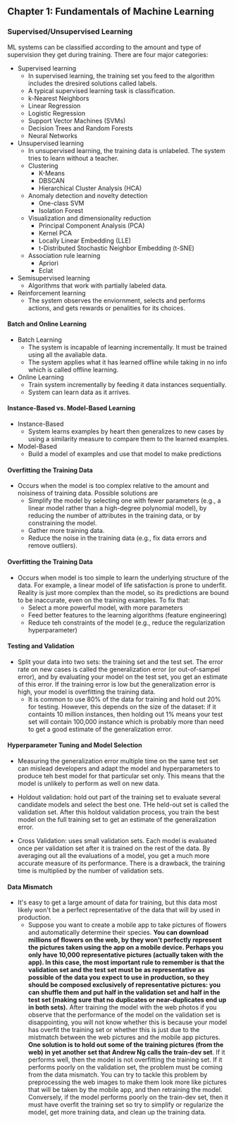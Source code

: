 ## Chapter 1: Fundamentals of Machine Learning

### Supervised/Unsupervised Learning
ML systems can be classified according to the amount and type of supervision they get during training. 
There are four major categories:
- Supervised learning
    - In supervised learning, the training set you feed to the algorithm includes the dresired solutions called labels.
    - A typical supervised learning task is classification.
    - k-Nearest Neighbors
    - Linear Regression
    - Logistic Regression
    - Support Vector Machines (SVMs)
    - Decision Trees and Random Forests
    - Neural Networks
- Unsupervised learning
    - In unsupervised learning, the training data is unlabeled. The system tries to learn without a teacher.
    - Clustering
        - K-Means
        - DBSCAN
        - Hierarchical Cluster Analysis (HCA)
    - Anomaly detection and novelty detection
        - One-class SVM
        - Isolation Forest
    - Visualization and dimensionality reduction
        - Principal Component Analysis (PCA)
        - Kernel PCA
        - Locally Linear Embedding (LLE)
        - t-Distributed Stochastic Neighbor Embedding (t-SNE)
    - Association rule learning
        - Apriori
        - Eclat
- Semisupervised learning
    - Algorithms that work with partially labeled data.
- Reinforcement learning
    - The system observes the enviornment, selects and performs actions, and gets rewards or penalities for its choices.

#### Batch and Online Learning
- Batch Learning
    - The system is incapable of learning incrementally. It must be trained using all the avaliable data.
    - The system applies what it has learned offline while taking in no info which is called offline learning.
- Online Learning
    - Train system incrementally by feeding it data instances sequentially.
    - System can learn data as it arrives.

#### Instance-Based vs. Model-Based Learning
- Instance-Based
    - System learns examples by heart then generalizes to new cases by using a similarity measure to compare them to the learned examples.
- Model-Based
    - Build a model of examples and use that model to make predictions

#### Overfitting the Training Data
- Occurs when the model is too complex relative to the amount and noisiness of training data. Possible solutions are
    - Simplify the model by selecting one with fewer parameters (e.g., a linear model rather than a high-degree polynomial model), by reducing the number of attributes in the training data, or by constraining the model.
    - Gather more training data.
    - Reduce the noise in the training data (e.g., fix data errors and remove outliers).

#### Overfitting the Training Data
- Occurs when model is too simple to learn the underlying structure of the data. For example, a linear model of life satisfaction is prone to underfit. Reality is just more complex than the model, so its predictions are bound to be inaccurate, even on the training examples. To fix that:
    - Select a more powerful model, with more parameters
    - Feed better features to the learning algorithms (feature engineering)
    - Reduce teh constraints of the model (e.g., reduce the regularization hyperparameter)

#### Testing and Validation
- Split your data into two sets: the training set and the test set. The error rate on new cases is called the generalization error (or out-of-sampel error), and by evaluating your model on the test set, you get an estimate of this error. If the training error is low but the generalization error is high, your model is overfitting the training data.
    - It is common to use 80% of the data for training and hold out 20% for testing. However, this depends on the size of the dataset: if it containts 10 million instances, then holding out 1% means your test set will contain 100,000 instance which is probably more than need to get a good estimate of the generalization error.

#### Hyperparameter Tuning and Model Selection
- Measuring the generalization error multiple time on the same test set can mislead developers and adapt the model and hyperparameters to produce teh best model for that particular set only. This means that the model is unlikely to perform as well on new data.

- Holdout validation: hold out part of the training set to evaluate several candidate models and select the best one. THe held-out set is called the validation set. After this holdout validation process, you train the best model on the full training set to get an estimate of the generalization error.

- Cross Validation: uses small validation sets. Each model is evaluated once per validation set after it is trained on the rest of the data. By averaging out all the evaluations of a model, you get a much more accurate measure of its performance. There is a drawback, the training time is multiplied by the number of validation sets.

#### Data Mismatch
- It's easy to get a large amount of data for training, but this data most likely won't be a perfect representative of the data that will by used in production.
    - Suppose you want to create a mobile app to take pictures of flowers and automatically determine their species. **You can download millions of flowers on the web, by they won't perfectly represent the pictures taken using the app on a mobile device. Perhaps you only have 10,000 representative pictures (actually taken with the app). In this case, the most important rule to remember is that the validation set and the test set must be as representative as possible of the data you expect to use in production, so they should be composed exclusively of representative pictures: you can shuffle them and put half in the validation set and half in the test set (making sure that no duplicates or near-duplicates end up in both sets).** After training the model with the web photos if you observe that the performance of the model on the validation set is disappointing, you will not know whether this is because your model has overfit the training set or whether this is just due to the mistmatch between the web pictures and the mobile app pictures. **One solution is to hold out some of the training pictures (from the web) in yet another set that Andrew Ng calls the train-dev set**. If it performs well, then the model is not overfitting the training set. If it performs poorly on the validation set, the problem must be coming from the data mismatch. You can try to tackle this problem by preprocessing the web images to make them look more like pictures that will be taken by the mobile app, and then retraining the model. Conversely, if the model performs poorly on the train-dev set, then it must have overfit the training set so try to simplify or regularize the model, get more training data, and clean up the training data.